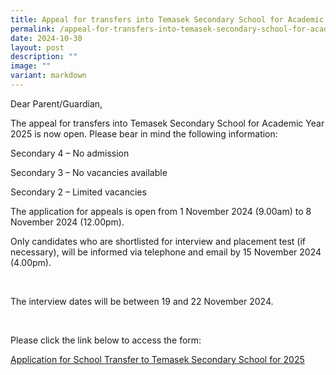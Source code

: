 ```yaml
---
title: Appeal for transfers into Temasek Secondary School for Academic Year 2025
permalink: /appeal-for-transfers-into-temasek-secondary-school-for-academic-year-2025/
date: 2024-10-30
layout: post
description: ""
image: ""
variant: markdown
---
```

<p></p>
<p>Dear Parent/Guardian,</p>
<p>The appeal for transfers into Temasek Secondary School for Academic Year
2025 is now open. Please bear in mind the following information:</p>
<p></p>
<p>Secondary 4 – No admission</p>
<p>Secondary 3 – No vacancies available</p>
<p>Secondary 2 – Limited vacancies</p>
<p></p>
<p>The application for appeals is open from 1 November 2024 (9.00am) to 8<sup> </sup>November
2024 (12.00pm).</p>
<p>Only candidates who are shortlisted for interview and placement test (if
necessary), will be informed via telephone and email by 15 November 2024
(4.00pm).</p>
<p>&nbsp;</p>
<p>The interview dates will be between 19 and 22&nbsp;November 2024.</p>
<p>&nbsp;</p>
<p>Please click the link below to access the form:</p>
<p><a href="https://form.gov.sg/66d949a5e0c3bdf1214ee3fc" rel="noopener noreferrer nofollow" target="_blank">Application for School Transfer to Temasek Secondary School for 2025</a>
</p>
